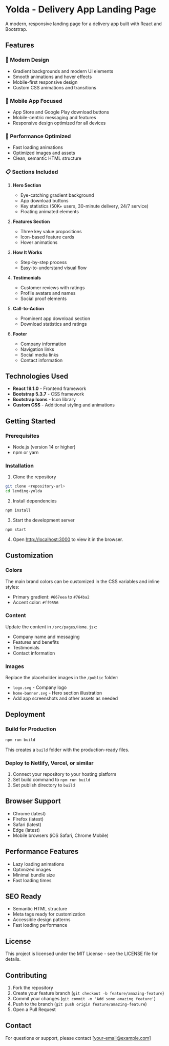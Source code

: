 # Yolda - Delivery App Landing Page

A modern, responsive landing page for a delivery app built with React and Bootstrap.

## Features

### 🎨 Modern Design

- Gradient backgrounds and modern UI elements
- Smooth animations and hover effects
- Mobile-first responsive design
- Custom CSS animations and transitions

### 📱 Mobile App Focused

- App Store and Google Play download buttons
- Mobile-centric messaging and features
- Responsive design optimized for all devices

### 🚀 Performance Optimized

- Fast loading animations
- Optimized images and assets
- Clean, semantic HTML structure

### 📋 Sections Included

1. **Hero Section**

   - Eye-catching gradient background
   - App download buttons
   - Key statistics (50K+ users, 30-minute delivery, 24/7 service)
   - Floating animated elements

2. **Features Section**

   - Three key value propositions
   - Icon-based feature cards
   - Hover animations

3. **How It Works**

   - Step-by-step process
   - Easy-to-understand visual flow

4. **Testimonials**

   - Customer reviews with ratings
   - Profile avatars and names
   - Social proof elements

5. **Call-to-Action**

   - Prominent app download section
   - Download statistics and ratings

6. **Footer**
   - Company information
   - Navigation links
   - Social media links
   - Contact information

## Technologies Used

- **React 19.1.0** - Frontend framework
- **Bootstrap 5.3.7** - CSS framework
- **Bootstrap Icons** - Icon library
- **Custom CSS** - Additional styling and animations

## Getting Started

### Prerequisites

- Node.js (version 14 or higher)
- npm or yarn

### Installation

1. Clone the repository

```bash
git clone <repository-url>
cd lending-yolda
```

2. Install dependencies

```bash
npm install
```

3. Start the development server

```bash
npm start
```

4. Open [http://localhost:3000](http://localhost:3000) to view it in the browser.

## Customization

### Colors

The main brand colors can be customized in the CSS variables and inline styles:

- Primary gradient: `#667eea` to `#764ba2`
- Accent color: `#ff9556`

### Content

Update the content in `/src/pages/Home.jsx`:

- Company name and messaging
- Features and benefits
- Testimonials
- Contact information

### Images

Replace the placeholder images in the `/public` folder:

- `logo.svg` - Company logo
- `home-banner.svg` - Hero section illustration
- Add app screenshots and other assets as needed

## Deployment

### Build for Production

```bash
npm run build
```

This creates a `build` folder with the production-ready files.

### Deploy to Netlify, Vercel, or similar

1. Connect your repository to your hosting platform
2. Set build command to `npm run build`
3. Set publish directory to `build`

## Browser Support

- Chrome (latest)
- Firefox (latest)
- Safari (latest)
- Edge (latest)
- Mobile browsers (iOS Safari, Chrome Mobile)

## Performance Features

- Lazy loading animations
- Optimized images
- Minimal bundle size
- Fast loading times

## SEO Ready

- Semantic HTML structure
- Meta tags ready for customization
- Accessible design patterns
- Fast loading performance

## License

This project is licensed under the MIT License - see the LICENSE file for details.

## Contributing

1. Fork the repository
2. Create your feature branch (`git checkout -b feature/amazing-feature`)
3. Commit your changes (`git commit -m 'Add some amazing feature'`)
4. Push to the branch (`git push origin feature/amazing-feature`)
5. Open a Pull Request

## Contact

For questions or support, please contact [your-email@example.com]
